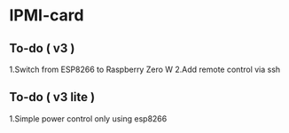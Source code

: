 # IPMI-card
## To-do ( v3 )
1.Switch from ESP8266 to Raspberry Zero W
2.Add remote control via ssh

## To-do ( v3 lite )
1.Simple power control only using esp8266


